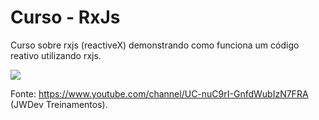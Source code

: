 # Curso - RxJs
Curso sobre rxjs (reactiveX) demonstrando como funciona um código reativo utilizando rxjs.

![](images/maxresdefault.jpg?raw=true)

Fonte: https://www.youtube.com/channel/UC-nuC9rI-GnfdWubIzN7FRA (JWDev Treinamentos).
